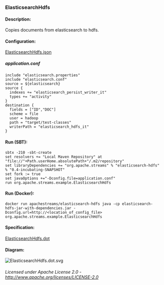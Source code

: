 ### ElasticsearchHdfs

#### Description:

Copies documents from elasticsearch to hdfs.

#### Configuration:

[ElasticsearchHdfs.json](ElasticsearchHdfs.json "ElasticsearchHdfs.json" )

##### application.conf

    include "elasticsearch.properties"
    include "elasticsearch.conf"
    source = ${elasticsearch}
    source {
      indexes += "elasticsearch_persist_writer_it"
      types += "activity"
    }
    destination {
      fields = ["ID","DOC"]
      scheme = file
      user = hadoop
      path = "target/test-classes"
      writerPath = "elasticsearch_hdfs_it"
    }
        
#### Run (SBT):

    sbtx -210 -sbt-create
    set resolvers += "Local Maven Repository" at "file://"+Path.userHome.absolutePath+"/.m2/repository"
    set libraryDependencies += "org.apache.streams" % "elasticsearch-hdfs" % "0.4-incubating-SNAPSHOT"
    set fork := true
    set javaOptions +="-Dconfig.file=application.conf"
    run org.apache.streams.example.ElasticsearchHdfs

#### Run (Docker):

    docker run apachestreams/elasticsearch-hdfs java -cp elasticsearch-hdfs-jar-with-dependencies.jar -Dconfig.url=http://<location_of_config_file> org.apache.streams.example.ElasticsearchHdfs

#### Specification:

[ElasticsearchHdfs.dot](ElasticsearchHdfs.dot "ElasticsearchHdfs.dot" )

#### Diagram:

![ElasticsearchHdfs.dot.svg](./ElasticsearchHdfs.dot.svg)

###### Licensed under Apache License 2.0 - http://www.apache.org/licenses/LICENSE-2.0